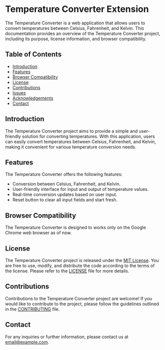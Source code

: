 # Temperature Converter Extension

The Temperature Converter is a web application that allows users to convert temperatures between Celsius, Fahrenheit, and Kelvin. This documentation provides an overview of the Temperature Converter project, including its purpose, license information, and browser compatibility.

## Table of Contents
- [Introduction](#introduction)
- [Features](#features)
- [Browser Compatibility](#browser-compatibility)
- [License](#license)
- [Contributions](#contributions)
- [Issues](#issues)
- [Acknowledgements](#acknowledgements)
- [Contact](#contact)

## Introduction<a name="introduction"></a>
The Temperature Converter project aims to provide a simple and user-friendly solution for converting temperatures. With this application, users can easily convert temperatures between Celsius, Fahrenheit, and Kelvin, making it convenient for various temperature conversion needs.

## Features<a name="features"></a>
The Temperature Converter offers the following features:
- Conversion between Celsius, Fahrenheit, and Kelvin.
- User-friendly interface for input and output of temperature values.
- Real-time conversion updates based on user input.
- Reset button to clear all input fields and start fresh.

## Browser Compatibility<a name="browser-compatibility"></a>
The Temperature Converter is designed to works only on the Google Chrome web browser as of now.

## License<a name="license"></a>
The Temperature Converter project is released under the [MIT License](https://opensource.org/licenses/MIT). You are free to use, modify, and distribute the code according to the terms of the license. Please refer to the [LICENSE](LICENSE) file for more details.

## Contributions<a name="contributions"></a>
Contributions to the Temperature Converter project are welcome! If you would like to contribute to the project, please follow the guidelines outlined in the [CONTRIBUTING](CONTRIBUTING.md) file.

## Contact<a name="contact"></a>
For any inquiries or further information, please contact us at [email@example.com](mailto:shwetangshu.biswas@gmail.com).

 
